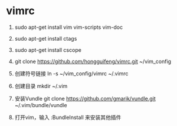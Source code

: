 # vimrc
1. sudo apt-get install vim vim-scripts vim-doc
1. sudo apt-get install ctags
1. sudo apt-get install cscope

1. git clone https://github.com/hongguifeng/vimrc.git ~/vim_config

1. 创建符号链接 ln -s ~/vim_config/vimrc ~/.vimrc

1. 创建目录 mkdir ~/.vim

1. 安装Vundle git clone https://github.com/gmarik/vundle.git ~/.vim/bundle/vundle

1. 打开vim，输入 :BundleInstall 来安装其他插件


